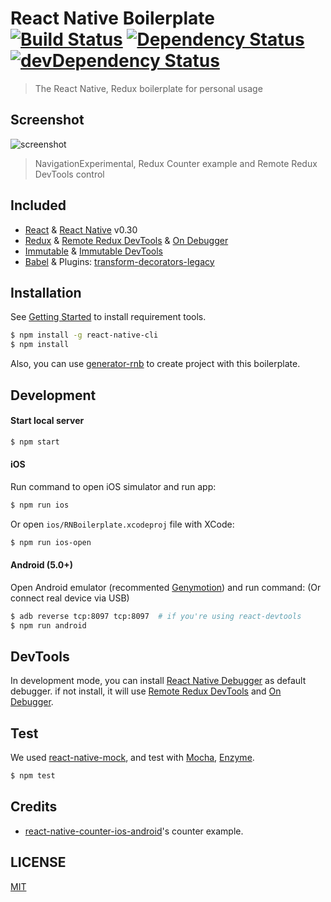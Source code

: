 # React Native Boilerplate [![Build Status](https://travis-ci.org/jhen0409/react-native-boilerplate.svg)](https://travis-ci.org/jhen0409/react-native-boilerplate) [![Dependency Status](https://david-dm.org/jhen0409/react-native-boilerplate.svg)](https://david-dm.org/jhen0409/react-native-boilerplate) [![devDependency Status](https://david-dm.org/jhen0409/react-native-boilerplate/dev-status.svg)](https://david-dm.org/jhen0409/react-native-boilerplate#info=devDependencies)

> The React Native, Redux boilerplate for personal usage

## Screenshot

![screenshot](https://cloud.githubusercontent.com/assets/3001525/15508320/901e5fe6-2201-11e6-970b-e7c496ab1b16.gif)

> NavigationExperimental, Redux Counter example and Remote Redux DevTools control

## Included

* [React](https://github.com/facebook/react) & [React Native](https://github.com/facebook/react-native) v0.30
* [Redux](https://github.com/reactjs/redux) & [Remote Redux DevTools](https://github.com/zalmoxisus/remote-redux-devtools) & [On Debugger](https://github.com/jhen0409/remote-redux-devtools-on-debugger)
* [Immutable](https://github.com/facebook/immutable-js) & [Immutable DevTools](https://github.com/andrewdavey/immutable-devtools)
* [Babel](https://github.com/babel/babel) & Plugins: [transform-decorators-legacy](https://github.com/loganfsmyth/babel-plugin-transform-decorators-legacy)

## Installation

See [Getting Started](https://facebook.github.io/react-native/docs/getting-started.html) to install requirement tools.

```bash
$ npm install -g react-native-cli
$ npm install
```

Also, you can use [generator-rnb](https://github.com/jhen0409/generator-rnb) to create project with this boilerplate.

## Development

#### Start local server

```bash
$ npm start
```

#### iOS

Run command to open iOS simulator and run app:

```bash
$ npm run ios
```

Or open `ios/RNBoilerplate.xcodeproj` file with XCode:

```bash
$ npm run ios-open
```

#### Android (5.0+)

Open Android emulator (recommented [Genymotion](https://www.genymotion.com)) and run command: (Or connect real device via USB)

```bash
$ adb reverse tcp:8097 tcp:8097  # if you're using react-devtools
$ npm run android
```

## DevTools

In development mode, you can install [React Native Debugger](https://github.com/jhen0409/react-native-debugger) as default debugger. if not install, it will use [Remote Redux DevTools](https://github.com/zalmoxisus/remote-redux-devtools) and [On Debugger](https://github.com/jhen0409/remote-redux-devtools-on-debugger).

## Test

We used [react-native-mock](https://github.com/lelandrichardson/react-native-mock), and test with [Mocha](https://github.com/mochajs/mocha), [Enzyme](https://github.com/airbnb/enzyme).

```bash
$ npm test
```

## Credits

* [react-native-counter-ios-android](https://github.com/chentsulin/react-native-counter-ios-android)'s counter example.

## LICENSE

[MIT](LICENSE)
